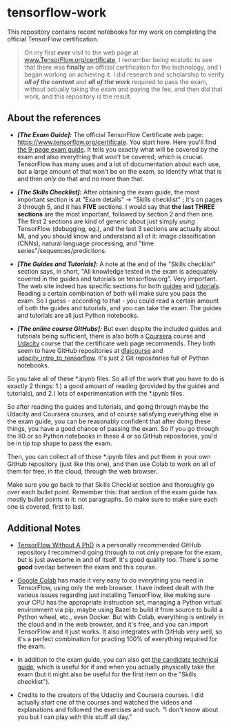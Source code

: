 # tensorflow-work

This repository contains recent notebooks for my work on completing the official TensorFlow certification.

> On my first _**ever**_ visit to the web page at www.TensorFlow.org/certificate, I remember being ecstatic to see that there was **finally** an official certification for the technology, and I began working on achieving it.  I did research and scholarship to verify _**all of the content**_ and _**all of the work**_ required to pass the exam, without actually taking the exam and paying the fee, and then did that work, and this repository is the result.

<!---## The official TensorFlow Certificate is gold here

This is important, so ALL of the arguments here revolve around convincing you that 1. the certification itself is important and good, and 2.) that I've done enough work to make the argument that while although I don't actually have the certification at this time, for all intents and purposes regarding employment, this repository and its contents are evidence enough that I practically do have the official TensorFlow Certification, at this time.

A lot of candidates may lie on their resume and put the word "TensorFlow" on it because it's a buzz word and it makes you look like cool coder and so maybe you'll  get the job.  Maybe it's a bit more humble than that, in that you honestly do have some at-home hobbyist experience with TensorFlow, getting it installed and working some little idea of your own.  Maybe you're hiring a legitimate TensorFlow engineer that has recent and long-years experience with TF for a prior company, but since the TF ecosystem and the purpose of  TF is so wide and varied, may he does indeed have extensive TensorFlow experience, he has experience in a part of TensorFlow that is **COMPLETELY DISJOINT** from what you need right now at the company.

This certification fixes that.  This is the only officially-recognized certification for the technology.  TensorFlow has changed much from 1.0 to 2.0, and the latest exams test on 2.0.  You want candidates that actually know what they are doing, and are indeed not simply putting the buzz word on their resume, and that's the intent of this repository.  Suffice it to say that intention of this section of this document is to make sure the reader understands that t the certification is importantand the rest of the document revolves around convincing you that I've done everything to reasonably attain it, short of paying the fee.--->

<!---## More Information

Coursera has a course called "Practical Tensorflow", but I've luckily discovered the one and only public GitHub repository that the course uses, and pretty much studied the contents of that repository.  This specific online course is officially referenced by the TensorFlow exam study guide.

The TensorFlow Certificate official exam guide is a 9-page PDF file, of which the "Skills checklist" section is the most important, and it is broken down into 5 parts.  The main reason in bringing this up is that it shows that I've narrowed down.  The exam guide is just like the ones in college: they tell you exactly what is going to be covered by the exam.  Just as importantly, it also tells you what NOT to learn, in order to pass the exam; this is worth noting because there is a lot of TensorFlow documentation, and so identifying what NOT to look at saves time.--->

## About the references

- _**[The Exam Guide]:**_ The official TensorFlow Certificate web page: https://www.tensorflow.org/certificate.  You start here.  Here you'll find [the 9-page exam guide](https://www.tensorflow.org/extras/cert/TF_Certificate_Candidate_Handbook.pdf).  It tells you exactly what will be covered by the exam and also everything that *won't* be covered, which is crucial.  TensorFlow has many uses and a lot of documentation about each use, but a large amount of that won't be on the exam, so identify what that is and then _only_ do that and no more than that.

- _**[The Skills Checklist]:**_ After obtaining the exam guide, the most important section is at "Exam details" -> "Skills checklist" ; it's on pages 3 through 5, and it has **FIVE** sections.  I would say that **the last THREE sections** are the most important, followed by section 2 and then one.  The first 2 sections are kind of generic about just simply *using* TensorFlow (debugging, eg.), and the last 3 sections are actually about ML and you should know and understand all of it: image classification (CNNs), natural language processing, and "time series"/sequences/predictions.

- _**[The Guides and Tutorials]:**_ A note at the end of the "Skills checklist" section says, in short, "All knowledge tested in the exam is adequately covered in the guides and tutorials on tensorflow.org".  Very important.  The web site indeed has specific sections for both [guides](https://www.tensorflow.org/guide/basics) and [tutorials](https://www.tensorflow.org/tutorials).  Reading a certain combination of both will make sure you pass the exam.  So I guess - according to that - you could read a certain amount of both the guides and tutorials, and you can take the exam.  The guides and tutorials are all just Python notebooks.

- _**[The online course GitHubs]:**_ But even despite the included guides and tutorials being sufficient, there is also both a [Coursera](https://www.coursera.org/professional-certificates/tensorflow-in-practice) course and [Udacity](https://www.udacity.com/course/intro-to-tensorflow-for-deep-learning--ud187) course that the certificate web page recommends.  They both seem to have GitHub repositories at [dlaicourse](https://github.com/lmoroney/dlaicourse) and [udacity_intro_to_tensorflow](https://github.com/tensorflow/examples/tree/master/courses/udacity_intro_to_tensorflow_for_deep_learning).  It's just 2 Git repositories full of Python notebooks.

So you take all of these \*.ipynb files.  So all of the work that you have to do is exactly 2 things: 1.) a good amount of reading (provided by the guides and tutorials), and 2.) lots of experimentation with the \*.ipynb files.

So after reading the guides and tutorials, and going through maybe the Udacity and Coursera courses, and of course satisfying everything else in the exam guide, you can be reasonably confident that after doing these things, you have a good chance of passing the exam.  So if you go through the 80 or so Python notebooks in these 4 or so GitHub repositories, you'd be in tip top shape to pass the exam.

Then, you can collect all of those \*.ipynb files and put them in your own GitHub repository (just like this one), and then use Colab to work on all of them for free, in the cloud, through the web browser.

Make sure you go back to that Skills Checklist section and thoroughly go over each bullet point.  Remember this: that section of the exam guide has mostly bullet points in it: not paragraphs.  So make sure to make sure each one is covered, first to last.

<!---## So please hire me

You might be surprised to find that I myself **DO NOT** have a TensorFlow certification at the moment.  I can't afford (if you don't know, the exam costs exactly **$100**) the money or time right now (if you don't know, you're given 5 hours to take the exam).  However, I did the next best thing, which is to do research and narrow down, and document, what it takes to **very minimally** and **very reasonably** demonstrate that you'd done everything about successfully taking and passing the exam, except pay the fee.

If I've found the 2 GitHub URLs used behind the only 2 officially-supported Udacity/Coursera courses/specializations, and made extensive use of Colab to work very efficiently, and have dabbled in the other 20 or so official TensorFow repositories (and not just the main popular one), and I have my own datasets to work with (in addition to the ones provided built-in to TensorFlow), then I'm a worthy candidate for your company.  This is arguing that while although I don't currently actually literally have a TensorFlow Certificate right now, I've done some high-quality thought and work about it, such that I'd be a good candidate for your company.  I'm arguing to the degree that we can both agree that I *practically* have one.--->

## Additional Notes

- [TensorFlow Without A PhD](https://github.com/GoogleCloudPlatform/tensorflow-without-a-phd/) is a personally recommended GitHub repository I recommend going through to not only prepare for the exam, but is just awesome in and of itself.  It's good quality too.  There's some **good** overlap between the exam and this course.

- [Google Colab](https://colab.research.google.com) has made it very easy to do everything you need in TensorFlow, using only the web browser.  I have indeed dealt with the various issues regarding just installing TensorFlow, like making sure your CPU has the appropriate instruction set, managing a Python virtual environment via pip, maybe using Bazel to build it from source to build a Python wheel, etc., even Docker.  But with Colab, everything is entirely in the cloud and in the web browser, and it's free, and you can import TensorFlow and it just works.  It also integrates with GitHub very well, so it's a perfect combination for practing 100% of everything required for the exam.

- In addition to the exam guide, you can also get [the candidate technical guide](https://www.tensorflow.org/extras/cert/Setting_Up_TF_Developer_Certificate_Exam.pdf), which is useful for if and when you actually physically take the exam (but it might also be useful for the first item on the "Skills checklist").

- Credits to the creators of the Udacity and Coursera courses.  I did actually *start* one of the courses and watched the videos and explanations and followed the exercises and such.  "I don't know about you but I can play with this stuff all day."
